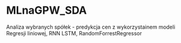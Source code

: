# MLnaGPW_SDA
Analiza wybranych spółek - predykcja cen z wykorzystainem modeli Regresji liniowej, RNN LSTM, RandomForrestRegressor
